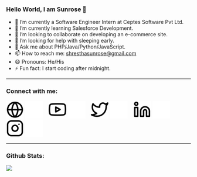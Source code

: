 ### Hello World, I am Sunrose 👋

- 🔭 I’m currently a Software Engineer Intern at Ceptes Software Pvt Ltd.
- 🌱 I’m currently learning Salesforce Development.
- 👯 I’m looking to collaborate on developing an e-commerce site.
- 🤔 I’m looking for help with sleeping early.
- 💬 Ask me about PHP/Java/Python/JavaScript.
- 📫 How to reach me: shresthasunrose@gmail.com
- 😄 Pronouns: He/His
- ⚡ Fun fact: I start coding after midnight.

---

### Connect with me:

[![website](./globe-light.svg)](https://sunroseshrestha.netlify.app#gh-light-mode-only)
[![website](./globe-dark.svg)](https://sunroseshrestha.netlify.app#gh-dark-mode-only)
&nbsp;&nbsp;
[![website](./youtube-light.svg)](https://www.youtube.com/channel/UCJ_-_Mw9_Y9h2R4Lcla7JHQ#gh-light-mode-only)
[![website](./youtube-dark.svg)](https://www.youtube.com/channel/UCJ_-_Mw9_Y9h2R4Lcla7JHQ#gh-dark-mode-only)
&nbsp;&nbsp;
[![website](./twitter-light.svg)](https://twitter.com/The_Sunrose#gh-light-mode-only)
[![website](./twitter-dark.svg)](https://twitter.com/The_Sunrose#gh-dark-mode-only)
&nbsp;&nbsp;
[![website](./linkedin-light.svg)](https://linkedin.com/in/sunrose-shrestha-3406781b6/#gh-light-mode-only)
[![website](./linkedin-dark.svg)](https://linkedin.com/in/sunrose-shrestha-3406781b6/#gh-dark-mode-only)
&nbsp;&nbsp;
[![website](./instagram-light.svg)](https://instagram.com/sunroseshrestha/#gh-light-mode-only)
[![website](./instagram-dark.svg)](https://instagram.com/sunroseshrestha/#gh-dark-mode-only)

---


### Github Stats:

<img src="https://github-readme-stats.vercel.app/api?username=Sunrose-Shrestha&&show_icons=true&title_color=ffffff&icon_color=bb2acf&text_color=daf7dc&bg_color=161616">



[website]: https://sunroseshrestha.netlify.app
[twitter]: https://twitter.com/The_Sunrose
[youtube]: https://www.youtube.com/channel/UCJ_-_Mw9_Y9h2R4Lcla7JHQ
[instagram]: https://www.instagram.com/5_feet__11/
[linkedin]: https://www.linkedin.com/in/sunrose-shrestha-3406781b6/

